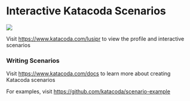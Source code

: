 # Interactive Katacoda Scenarios

[![](http://shields.katacoda.com/katacoda/lusipr/count.svg)](https://www.katacoda.com/lusipr "Get your profile on Katacoda.com")

Visit https://www.katacoda.com/lusipr to view the profile and interactive scenarios

### Writing Scenarios
Visit https://www.katacoda.com/docs to learn more about creating Katacoda scenarios

For examples, visit https://github.com/katacoda/scenario-example
